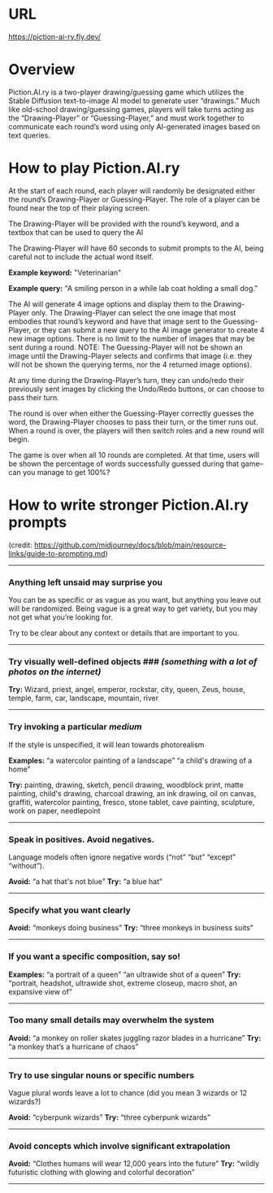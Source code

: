 # URL
https://piction-ai-ry.fly.dev/

# Overview
Piction.AI.ry is a two-player drawing/guessing game which utilizes the Stable Diffusion text-to-image AI model to generate user “drawings.” Much like old-school drawing/guessing games, players will take turns acting as the “Drawing-Player” or “Guessing-Player,” and must work together to communicate each round’s word using only AI-generated images based on text queries.

# How to play Piction.AI.ry
At the start of each round, each player will randomly be designated either the round’s Drawing-Player or Guessing-Player. The role of a player can be found near the top of their playing screen.

The Drawing-Player will be provided with the round’s keyword, and a textbox that can be used to query the AI

The Drawing-Player will have 60 seconds to submit prompts to the AI, being careful not to include the actual word itself.

**Example keyword:** "Veterinarian"

**Example query:** "A smiling person in a while lab coat holding a small dog."

The AI will generate 4 image options and display them to the Drawing-Player only. The Drawing-Player can select the one image that most embodies that round’s keyword and have that image sent to the Guessing-Player, or they can submit a new query to the AI image generator to create 4 new image options. There is no limit to the number of images that may be sent during a round.
NOTE: The Guessing-Player will not be shown an image until the Drawing-Player selects and confirms that image (i.e. they will not be shown the querying terms, nor the 4 returned image options).

At any time during the Drawing-Player’s turn, they can undo/redo their previously sent images by clicking the Undo/Redo buttons, or can choose to pass their turn.

The round is over when either the Guessing-Player correctly guesses the word, the Drawing-Player chooses to pass their turn, or the timer runs out. When a round is over, the players will then switch roles and a new round will begin.

The game is over when all 10 rounds are completed. At that time, users will be shown the percentage of words successfully guessed during that game–can you manage to get 100%?

# How to write stronger Piction.AI.ry prompts
(credit: https://github.com/midjourney/docs/blob/main/resource-links/guide-to-prompting.md)

---
### Anything left unsaid may surprise you ###

You can be as specific or as vague as you want, but anything you leave out will be randomized. Being vague is a great way to get variety, but you may not get what you’re looking for. 

Try to be clear about any context or details that are important to you.

---
### Try visually well-defined objects ### *(something with a lot of photos on the internet)*

**Try:** Wizard, priest, angel, emperor, rockstar, city, queen, Zeus, house, temple, farm, car, landscape, mountain, river

---
### Try invoking a particular *medium* ###

If the style is unspecified, it will lean towards photorealism

**Examples:** “a watercolor painting of a landscape” “a child's drawing of a home”

**Try:** painting, drawing, sketch, pencil drawing, woodblock print, matte painting, child's drawing, charcoal drawing, an ink drawing, oil on canvas, graffiti, watercolor painting, fresco, stone tablet, cave painting, sculpture, work on paper, needlepoint

---
### Speak in positives. Avoid negatives. ###

Language models often ignore negative words (“not” “but” “except” “without”).

**Avoid:** “a hat that's not blue”
**Try:** “a blue hat”

---
### Specify what you want clearly ###

**Avoid:** “monkeys doing business”
**Try:** “three monkeys in business suits”

---
### If you want a specific composition, say so! ###

**Examples:** “a portrait of a queen” “an ultrawide shot of a queen”
**Try:** “portrait, headshot, ultrawide shot, extreme closeup, macro shot, an expansive view of”

---
### Too many small details may overwhelm the system ###

**Avoid:** “a monkey on roller skates juggling razor blades in a hurricane”
**Try:** “a monkey that’s a hurricane of chaos”

---
### Try to use singular nouns or specific numbers ###
Vague plural words leave a lot to chance (did you mean 3 wizards or 12 wizards?)

**Avoid:** “cyberpunk wizards”
**Try:** “three cyberpunk wizards”

---
### Avoid concepts which involve significant extrapolation ###

**Avoid:** “Clothes humans will wear 12,000 years into the future”
**Try:** “wildly futuristic clothing with glowing and colorful decoration”

---